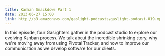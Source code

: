 ```yaml
---
title: Kanban Smackdown Part 1
date: 2013-06-27 15:00
link: http://s3.amazonaws.com/gaslight-podcasts/gaslight-podcast-019.mp3
---
```


In this episode, four Gaslighters gather in the podcast studio to explore our
evolving Kanban process. We talk about the incredible shrinking story, why we're
moving away from using Pivotal Tracker, and how to improve our communication as
we develop software for our clients.

